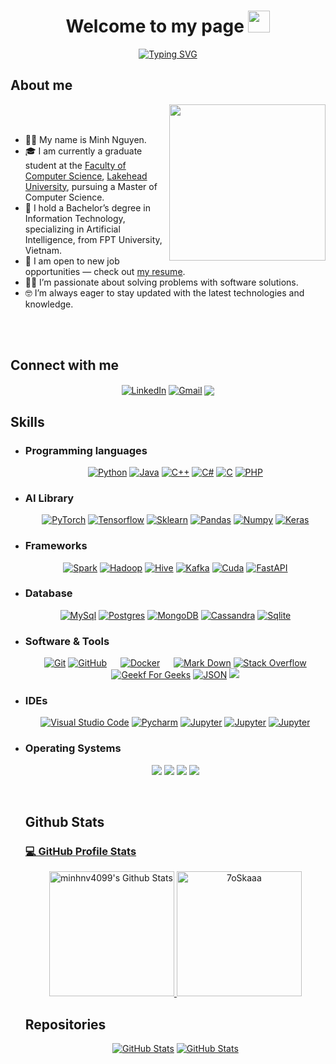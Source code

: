 <h1 align="center">Welcome to my page <img src="https://media.giphy.com/media/hvRJCLFzcasrR4ia7z/giphy.gif" width="35"></h1>
<p align="center">
	<a href="https://git.io/typing-svg"><img src="https://readme-typing-svg.demolab.com?font=Fira+Code&duration=7000&pause=1000&color=F7D358&center=true&vCenter=true&random=true&width=435&lines=Machine+Learning+Engineer;Artificial+Intelligence+Engineer;Data+Science;Data+Engineer;Deploy+ML+systems+via+API+and+Docker;Computer+Science+Enthusiast" alt="Typing SVG" /></a>
</p>	

<h2 id="-about-me">
<!--     <picture><img src="https://github.com/7oSkaaa/7oSkaaa/blob/main/Images/about_me.gif?raw=true" width="50px"></picture>  -->
    About me</h2>
<p><picture> <img align="right" src="https://github.com/7oSkaaa/7oSkaaa/blob/main/Images/Right_Side.gif?raw=true" width="250px"></picture></p>
<br><br>

<ul>
	<li>👨‍🔬 My name is Minh Nguyen.
<!-- 	<li>🔭 I'm currently a Data Engineer (Intern) at "company".</li> -->
	<li>🎓 I am currently a graduate student at the <a href="https://www.lakeheadu.ca/programs/departments/computer-science">Faculty of Computer Science</a>, <a href="https://www.lakeheadu.ca">Lakehead University</a>, 	pursuing a Master of Computer Science.</li>
	<li>🏫 I hold a Bachelor’s degree in Information Technology, specializing in Artificial Intelligence, from FPT University, Vietnam.</li>
	<li>💼 I am open to new job opportunities — check out <a href="https://drive.google.com/file/d/103Mw6UrZaUoxIlASdaK1sj8n5pe8sDPS/view?usp=sharing">my resume</a>.</li>
	<li>🧑‍💻 I’m passionate about solving problems with software solutions.</li>
	<li>🤓 I’m always eager to stay updated with the latest technologies and knowledge.</li>
</ul>

<br><br>

<!-- Connect -->
<h2 id="---connect-with-me">
    <!-- <picture><img src="https://github.com/7oSkaaa/7oSkaaa/blob/main/Images/Connect-with-me.gif?raw=true" width="100px"></picture> -->
	Connect with me
</h2>
<p align="center">
    <a href="https://www.linkedin.com/in/minhnv/"><img align="center" src="https://img.shields.io/badge/linkedin-%230A66C2.svg?style=plastic&amp;logo=linkedin&amp;logoColor=white" alt="LinkedIn"></a>
	<a href="mailto:minhnv14099@gmail.com"><img align="center" src="https://img.shields.io/badge/Gmail-D14836?style=plastic&logo=gmail&logoColor=white" alt="Gmail"></a>
	<a href="https://github.com/minhnv4099"><img align="center" src="https://img.shields.io/badge/github-%23121011.svg?style=plastic&logo=github&logoColor=white"></a>
</p>

<!-- SKills -->
<h2 id="️-my-skills"> Skills</h2>
<ul>
<li><h3 id="----programming-languages">Programming languages</h3>
<p align="center"> 
	<a href="#" target="_blank"><img alt="Python" src="https://img.shields.io/badge/Python%20-%2314354C.svg?style=plastic&amp;logo=python&amp;logoColor=white"></a>
	<a href="#" target="_blank"><img alt="Java" src="https://img.shields.io/badge/Java-%23007396.svg?style=plastic&amp;logo=java&amp;logoColor=white"></a>
    <a href="#" target="_blank"><img alt="C++" src="https://img.shields.io/badge/C++%20-%2300599C.svg?style=plastic&amp;logo=c%2B%2B&amp;logoColor=white"></a> 
	<a href="#" target="_blank"><img alt="C#" src="https://img.shields.io/badge/c%23-%23239120.svg?style=plastic&logo=csharp&logoColor=white"></a>
	<a href="#" target="_blank"><img alt="C" src="https://img.shields.io/badge/C%20-%232370ED.svg?style=plastic&amp;logo=c&amp;logoColor=white"></a>	
	<a href="#" target="_blank"><img alt="PHP" src="https://img.shields.io/badge/php-%23777BB4.svg?style=plastic&logo=php&logoColor=grenn)"></a> 
</p></li>
	
<li><h3 id="----AI-library">AI Library</h3>
 <p align="center">
 	<a href="#" target="_blank"><img alt="PyTorch" src="https://img.shields.io/badge/PyTorch-%23EE4C2C.svg?style=plastic&logo=PyTorch&logoColor=white"></a>
	<a href="#" target="_blank"><img alt="Tensorflow" src="https://img.shields.io/badge/TensorFlow-%23FF6F00.svg?style=plastic&logo=TensorFlow&logoColor=white"></a>
 	<a href="#" target="_blank"><img alt="Sklearn" src="https://img.shields.io/badge/scikit--learn-%23F7931E.svg?style=plastic&logo=scikit-learn&logoColor=white"></a>
	<a href="#" target="_blank"><img alt="Pandas" src="https://img.shields.io/badge/pandas-%23150458.svg?style=plastic&logo=pandas&logoColor=white"></a>
	<a href="#" target="_blank"><img alt="Numpy" src="https://img.shields.io/badge/numpy-%23013243.svg?style=plastic&logo=numpy&logoColor=white"></a>
	<a href="#" target="_blank"><img alt="Keras" src="https://img.shields.io/badge/Keras-%23D00000.svg?style=plastic&logo=Keras&logoColor=white"></a>
 </p></li>

 <li><h3 id="----frameworks">Frameworks</h3>
	
 <p align="center">
 	<a href="#" target="_blank"><img alt="Spark" src="https://img.shields.io/badge/Apache%20Spark-FDEE21?style=plastic&logo=apachespark&logoColor=black"></a>
	<a href="#" target="_blank"><img alt="Hadoop" src="https://img.shields.io/badge/Apache%20Hadoop-66CCFF?style=plastic&logo=apachehadoop&logoColor=black"></a>
 	<a href="#" target="_blank"><img alt="Hive" src="https://img.shields.io/badge/Apache%20Hive-FDEE21?style=plastic&logo=apachehive&logoColor=black"></a>
	<a href="#" target="_blank"><img alt="Kafka" src="https://img.shields.io/badge/Apache%20Kafka-000?style=plastic&logo=apachekafka"></a>
	<a href="#" target="_blank"><img alt="Cuda" src="https://img.shields.io/badge/cuda-000000.svg?style=plastic&logo=nVIDIA&logoColor=green"></a>
	<a href="#" target="_blank"><img alt="FastAPI" src="https://img.shields.io/badge/FastAPI-005571?style=plastic&logo=fastapi"></a>
 </p></li>

<li><h3 id="----Database">Database</h3>
<p align="center"> 
    <a href="#" target="_blank"><img alt="MySql" src="https://img.shields.io/badge/mysql-4479A1.svg?style=plastic&logo=mysql&logoColor=white"></a>
	<a href="#" target="_blank"><img alt="Postgres" src="https://img.shields.io/badge/postgres-%23316192.svg?style=plastic&logo=postgresql&logoColor=white"></a>
 	<a href="#" target="_blank"><img alt="MongoDB" src="https://img.shields.io/badge/MongoDB-%234ea94b.svg?style=plastic&logo=mongodb&logoColor=white"></a>
  	<a href="#" target="_blank"><img alt="Cassandra" src="https://img.shields.io/badge/cassandra-%231287B1.svg?style=plastic&logo=apache-cassandra&logoColor=white"></a>
   	<a href="#" target="_blank"><img alt="Sqlite" src="https://img.shields.io/badge/sqlite-%2307405e.svg?style=plastic&logo=sqlite&logoColor=white"></a>
</p></li>

<li><h3 id="----software--tools">Software &amp; Tools</h3>
<p align="center">
    <a href="#"><img alt="Git" src="https://img.shields.io/badge/Git%20-%23F05033.svg?style=plastic&amp;logo=git&amp;logoColor=white"></a>
    <a href="#"><img alt="GitHub" src="https://img.shields.io/badge/github-%23181717.svg?style=plastic&amp;logo=github&amp;logoColor=white"></a>   
	<a href="#"><img alt="Docker" src="https://img.shields.io/badge/docker-%230db7ed.svg?style=plastic&logo=docker&logoColor=white"></a>   
    <a href="#"><img alt="Mark Down" src="https://img.shields.io/badge/Markdown-000000?style=plastic&amp;logo=markdown&amp;logoColor=white"></a>
    <a href="#"><img alt="Stack Overflow" src="https://img.shields.io/badge/-Stack%20Overflow-FE7A16?style=plastic&amp;logo=stack-overflow&amp;logoColor=white"></a>
    <a href="#"><img alt="Geekf For Geeks" src="https://img.shields.io/badge/geeksforgeeks-%230F9D58.svg?style=plastic&amp;logo=geeksforgeeks&amp;logoColor=white"></a>
    <a href="#"><img alt="JSON" img="" src="https://img.shields.io/badge/json-%23000000.svg?style=plastic&amp;logo=json&amp;logoColor=white"></a>
    <a href="#"><img src="https://img.shields.io/badge/latex-%23008080.svg?&amp;style=plastic&amp;logo=latex&amp;logoColor=white"></a>
</p></li>

<li><h3 id="----ides">IDEs</h3>
<p align="center">
    <a href="#"><img alt="Visual Studio Code" src="https://img.shields.io/badge/Visual%20Studio%20Code-0078d7.svg?style=plastic&amp;logo=visual-studio-code&amp;logoColor=white"></a>
    <a href="#"><img alt="Pycharm" src="https://img.shields.io/badge/pycharm-143?style=plastic&logo=pycharm&logoColor=green&color=black"></a>
	<a href="#"><img alt="Jupyter" src="https://img.shields.io/badge/jupyter-%23FA0F00.svg?style=plastic&logo=jupyter&logoColor=white"></a>
	<a href="#"><img alt="Jupyter" src="https://img.shields.io/badge/Notepad++-90E59A.svg?style=plastic&logo=notepad%2b%2b&logoColor=black"></a>
	<a href="#"><img alt="Jupyter" src="https://img.shields.io/badge/sublime_text-%23575757.svg?style=plastic&logo=sublime-text&logoColor=important"></a>
</p></li>

<li><h3 id="----operating-systems">Operating Systems</h3>
<p align="center">
    <a href="#"><img src="https://img.shields.io/badge/Linux-FCC624?style=plastic&amp;logo=linux&amp;logoColor=black"></a>
    <a href="#"><img src="https://img.shields.io/badge/Ubuntu-E95420?style=plastic&amp;logo=ubuntu&amp;logoColor=white"></a>
    <a href="#"><img src="https://img.shields.io/badge/Windows-0078D6?style=plastic&amp;logo=windows&amp;logoColor=white"></a>
    <a href="#"><img src="https://img.shields.io/badge/mac%20os-000000?style=plastic&logo=macos&logoColor=F0F0F0"></a>
</p></li>

<br>

<h2 id="----github-stats">
<!-- 	<picture><img src="https://github.com/7oSkaaa/7oSkaaa/blob/main/Images/Statistics.gif?raw=true" width="50px"></picture>  -->
	Github Stats
</h2>

<!-- Profile stats -->
<a href="https://github.com/minhnv4099">
<summary><h3>
	💻 GitHub Profile Stats
</h3></summary></a>

<p align="center">
    <a href="https://github.com/minhnv4099"></a>
    <a href="https://github.com/minhnv4099">
	    <img alt="minhnv4099's Github Stats" src="https://github-readme-stats.vercel.app/api?username=minhnv4099&amp;show_icons=true&amp;count_private=true&amp;locale=en&amp;theme=moltack&amp;layout=compact&hide=contribs,prs,issues" height="200">
    </a>
    <img src="https://github-readme-stats.vercel.app/api/top-langs?username=minhnv4099&amp;langs_count=10&amp;show_icons=true&amp;locale=en&amp;theme=moltack" alt="7oSkaaa" height="200">
	
<!-- Repositories-->
<summary><h2>Repositories </h2></summary>
<div><p align="center">
	<a href="https://github.com/minhnv4099/vietnamese-av-asr">	
		<img src="https://github-readme-stats.anuraghazra1.vercel.app/api/pin/?username=minhnv4099&repo=vietnamese-av-asr&theme=blueberry" alt="GitHub Stats"></a>
    <a href="https://github.com/minhnv4099/data-structures">
		<img src="https://github-readme-stats.anuraghazra1.vercel.app/api/pin/?username=minhnv4099&repo=data-structures&theme=onedark" alt="GitHub Stats"></a>
</p></div>

<!-- <summary><h3> 🔥 Streak Stats</h3></summary>
<hr>
<p align="center"><img src="https://github-readme-streak-stats.herokuapp.com/?user=minhnv4099&amp;theme=tokyonight_duo" alt="7oSkaaa"></p></a> -->

<!-- Recent Activities
<hr>
<summary><h2>⚡ Recent GitHub Activity</h2></summary> -->

